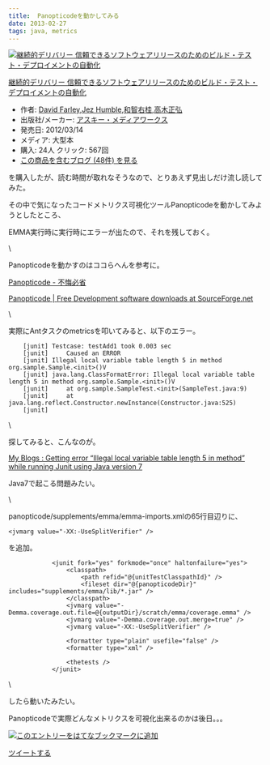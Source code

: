 ```yaml
---
title:  Panopticodeを動かしてみる
date: 2013-02-27
tags: java, metrics
---
```

[![継続的デリバリー
信頼できるソフトウェアリリースのためのビルド・テスト・デプロイメントの自動化](http://ecx.images-amazon.com/images/I/5119zam7gKL._SL160_.jpg "継続的デリバリー 信頼できるソフトウェアリリースのためのビルド・テスト・デプロイメントの自動化")](http://www.amazon.co.jp/dp/4048707876/?tag=hatena_st1-22&ascsubtag=d-s2pfr)

[継続的デリバリー
信頼できるソフトウェアリリースのためのビルド・テスト・デプロイメントの自動化](http://www.amazon.co.jp/dp/4048707876/?tag=hatena_st1-22&ascsubtag=d-s2pfr)

-   作者: [David
    Farley](http://d.hatena.ne.jp/keyword/David%20Farley),[Jez
    Humble](http://d.hatena.ne.jp/keyword/Jez%20Humble),[和智右桂](http://d.hatena.ne.jp/keyword/%CF%C2%C3%D2%B1%A6%B7%CB),[高木正弘](http://d.hatena.ne.jp/keyword/%B9%E2%CC%DA%C0%B5%B9%B0)
-   出版社/メーカー:
    [アスキー・メディアワークス](http://d.hatena.ne.jp/keyword/%A5%A2%A5%B9%A5%AD%A1%BC%A1%A6%A5%E1%A5%C7%A5%A3%A5%A2%A5%EF%A1%BC%A5%AF%A5%B9)
-   発売日: 2012/03/14
-   メディア: 大型本
-   購入: 24人 クリック: 567回
-   [この商品を含むブログ (48件)
    を見る](http://d.hatena.ne.jp/asin/4048707876)

を購入したが、読む時間が取れなそうなので、とりあえず見出しだけ流し読してみた。

その中で気になったコードメトリクス可視化ツールPanopticodeを動かしてみようとしたところ、

EMMA実行時に実行時にエラーが出たので、それを残しておく。

\

Panopticodeを動かすのはココらへんを参考に。

[Panopticode -
不悔必省](http://d.hatena.ne.jp/travelershouse/20080315/1205594341)

[Panopticode | Free Development software downloads at
SourceForge.net](http://sourceforge.net/projects/panopticode/)

\

実際にAntタスクのmetricsを叩いてみると、以下のエラー。

        [junit] Testcase: testAdd1 took 0.003 sec
        [junit]     Caused an ERROR
        [junit] Illegal local variable table length 5 in method org.sample.Sample.<init>()V
        [junit] java.lang.ClassFormatError: Illegal local variable table length 5 in method org.sample.Sample.<init>()V
        [junit]     at org.sample.SampleTest.<init>(SampleTest.java:9)
        [junit]     at java.lang.reflect.Constructor.newInstance(Constructor.java:525)
        [junit] 

\

探してみると、こんなのが。

[My Blogs : Getting error “Illegal local variable table length 5 in
method” while running Junit using Java version
7](http://arihantwin.blogspot.jp/2012/08/getting-error-illegal-local-variable.html)

Java7で起こる問題みたい。

\

panopticode/supplements/emma/emma-imports.xmlの65行目辺りに、

    <jvmarg value="-XX:-UseSplitVerifier" />

を追加。

                <junit fork="yes" forkmode="once" haltonfailure="yes">
                    <classpath>
                        <path refid="@{unitTestClasspathId}" />
                        <fileset dir="@{panopticodeDir}" includes="supplements/emma/lib/*.jar" />
                    </classpath>
                    <jvmarg value="-Demma.coverage.out.file=@{outputDir}/scratch/emma/coverage.emma" />
                    <jvmarg value="-Demma.coverage.out.merge=true" />
                    <jvmarg value="-XX:-UseSplitVerifier" />

                    <formatter type="plain" usefile="false" />
                    <formatter type="xml" />

                    <thetests />
                </junit>

\

したら動いたみたい。

Panopticodeで実際どんなメトリクスを可視化出来るのかは後日。。。

[![このエントリーをはてなブックマークに追加](http://b.st-hatena.com/images/entry-button/button-only.gif)](http://b.hatena.ne.jp/entry/http://d.hatena.ne.jp "このエントリーをはてなブックマークに追加")

[ツイートする](http://twitter.com/share)
